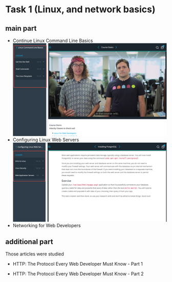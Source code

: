 # Task 1 (Linux, and network basics)
## main part
- Continue Linux Command Line Basics
![](LinuxCommandLineBasics_finished.png)
- Configuring Linux Web Servers
![](ConfiguringLinuxWebServers_finished.png)
- Networking for Web Developers



## additional part
Those articles were studied
* HTTP: The Protocol Every Web Developer Must Know - Part 1

* HTTP: The Protocol Every Web Developer Must Know - Part 2
